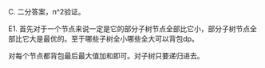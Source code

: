 C. 二分答案，n^2验证。

E1. 首先对于一个节点来说一定是它的部分子树节点全部比它小，部分子树节点全部比它大是最优的。至于哪些子树全小哪些全大可以背包dp。

对每个节点都背包最后最大值加和即可。对子树只要递归进去。
